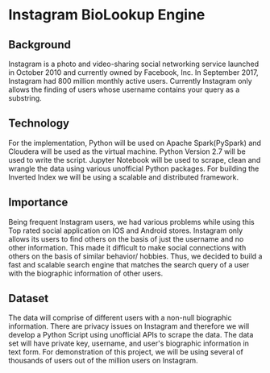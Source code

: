 # Instagram BioLookup Engine
## Background
Instagram is a photo and video-sharing social networking service launched in October 2010 and
currently owned by Facebook, Inc. In September 2017, Instagram had 800 million monthly
active users. Currently Instagram only allows the finding of users whose username contains
your query as a substring.

## Technology
For the implementation, Python will be used on Apache Spark(PySpark) and Cloudera will be
used as the virtual machine. Python Version 2.7 will be used to write the script. Jupyter
Notebook will be used to scrape, clean and wrangle the data using various unofficial Python
packages. For building the Inverted Index we will be using a scalable and distributed framework.

## Importance
Being frequent Instagram users, we had various problems while using this Top rated social
application on IOS and Android stores. Instagram only allows its users to find others on the
basis of just the username and no other information. This made it difficult to make social
connections with others on the basis of similar behavior/ hobbies. Thus, we decided to build a 
fast and scalable search engine that matches the search query of a user with the biographic
information of other users.

## Dataset
The data will comprise of different users with a non-null biographic information. There are
privacy issues on Instagram and therefore we will develop a Python Script using unofficial APIs
to scrape the data. The data set will have private key, username, and user's biographic
information in text form. For demonstration of this project, we will be using several of
thousands of users out of the million users on Instagram.
